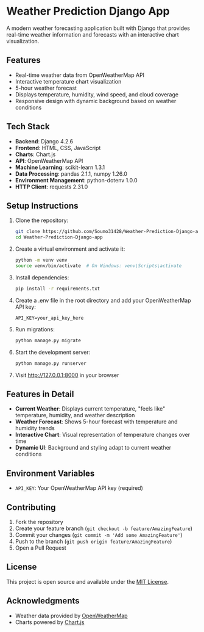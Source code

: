 # Weather Prediction Django App

A modern weather forecasting application built with Django that provides real-time weather information and forecasts with an interactive chart visualization.

## Features

- Real-time weather data from OpenWeatherMap API
- Interactive temperature chart visualization
- 5-hour weather forecast
- Displays temperature, humidity, wind speed, and cloud coverage
- Responsive design with dynamic background based on weather conditions

## Tech Stack

- **Backend**: Django 4.2.6
- **Frontend**: HTML, CSS, JavaScript
- **Charts**: Chart.js
- **API**: OpenWeatherMap API
- **Machine Learning**: scikit-learn 1.3.1
- **Data Processing**: pandas 2.1.1, numpy 1.26.0
- **Environment Management**: python-dotenv 1.0.0
- **HTTP Client**: requests 2.31.0

## Setup Instructions

1. Clone the repository:
   ```bash
   git clone https://github.com/Soumo31428/Weather-Prediction-Django-app.git
   cd Weather-Prediction-Django-app
   ```

2. Create a virtual environment and activate it:
   ```bash
   python -m venv venv
   source venv/bin/activate  # On Windows: venv\Scripts\activate
   ```

3. Install dependencies:
   ```bash
   pip install -r requirements.txt
   ```

4. Create a .env file in the root directory and add your OpenWeatherMap API key:
   ```
   API_KEY=your_api_key_here
   ```

5. Run migrations:
   ```bash
   python manage.py migrate
   ```

6. Start the development server:
   ```bash
   python manage.py runserver
   ```

7. Visit http://127.0.0.1:8000 in your browser

## Features in Detail

- **Current Weather**: Displays current temperature, "feels like" temperature, humidity, and weather description
- **Weather Forecast**: Shows 5-hour forecast with temperature and humidity trends
- **Interactive Chart**: Visual representation of temperature changes over time
- **Dynamic UI**: Background and styling adapt to current weather conditions

## Environment Variables

- `API_KEY`: Your OpenWeatherMap API key (required)

## Contributing

1. Fork the repository
2. Create your feature branch (`git checkout -b feature/AmazingFeature`)
3. Commit your changes (`git commit -m 'Add some AmazingFeature'`)
4. Push to the branch (`git push origin feature/AmazingFeature`)
5. Open a Pull Request

## License

This project is open source and available under the [MIT License](LICENSE).

## Acknowledgments

- Weather data provided by [OpenWeatherMap](https://openweathermap.org/)
- Charts powered by [Chart.js](https://www.chartjs.org/)